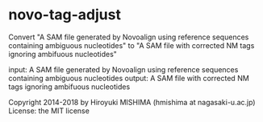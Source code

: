 # novo-tag-adjust
Convert "A SAM file generated by Novoalign using reference sequences containing ambiguous nucleotides" to "A SAM file with corrected NM tags ignoring ambifuous nucleotides"

input: A SAM file generated by Novoalign using reference sequences containing ambiguous nucleotides
output: A SAM file with corrected NM tags ignoring ambifuous nucleotides

Copyright 2014-2018 by Hiroyuki MISHIMA (hmishima at nagasaki-u.ac.jp)
License: the MIT license
